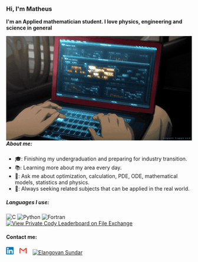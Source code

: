 ### Hi, I'm Matheus 



**I'm an Applied mathematician student. I love physics, engineering and science in general**

<img align="right" alt="GIF" src="https://github.com/MatheusAraujoSouza/MatheusAraujoSouza/blob/main/cyberpunk.gif" />

 ##### About me:
- 🎓: Finishing my undergraduation and preparing for industry transition.
- :books:: Learning more about my area every day.
- :speech_balloon:: Ask me about optimization, calculation, PDE, ODE, mathematical models, statistics and physics.
- :test_tube:: Always seeking related subjects that can be applied in the real world.

##### Languages I use:

![C](https://img.shields.io/badge/-C-000000?style=flat&logo=c)
![Python](https://img.shields.io/badge/-Python-000000?style=flat&logo=python)
<img src="https://img.shields.io/badge/Fortran%20-503040.svg" alt="Fortran">
[![View Private Cody Leaderboard on File Exchange](https://www.mathworks.com/matlabcentral/images/matlab-file-exchange.svg)](https://www.mathworks.com/matlabcentral/fileexchange/70197-private-cody-leaderboard)

#### Contact me:

<a href="https://www.linkedin.com/in/matheus-araujo-souza/"><img src="https://github.com/chandan-reddy-k/chandan-reddy-k/blob/master/assets/linkedin.svg" width="20px" alt="LinkedIn"></a>&nbsp; &nbsp;
<a href="mailto:mhatheussss@gmail.com"><img src="https://github.com/chandan-reddy-k/chandan-reddy-k/blob/master/assets/gmail.svg" width="20px" alt="mail"></a>&nbsp; &nbsp;
<a href="https://github.com/MatheusAraujoSouza" target="_blank"><img src="https://cdn.jsdelivr.net/npm/simple-icons@3.0.1/icons/github.svg" alt="Elangovan Sundar" height="20" width="20" /></a>


